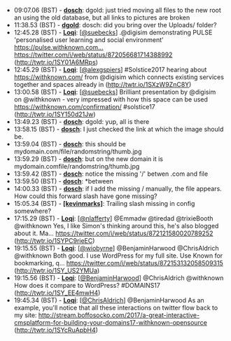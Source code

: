 * <a id="09:07.06">09:07.06 (BST)</a> - __[dosch](https://github.com/dosch)__: dgold: just tried moving all files to the new root an using the old database, but all links to pictures are broken
* <a id="11:38.53">11:38.53 (BST)</a> - __[dgold](https://github.com/dgold)__: dosch: did you bring over the Uploads/ folder?
* <a id="12:45.28">12:45.28 (BST)</a> - __[Loqi](https://github.com/Loqi)__: [<a href="https://twitter.com/suebecks">@suebecks</a>] .@digisim demonstrating PULSE 'personalised user learning and social environment' https://pulse.withknown.com… https://twitter.com/i/web/status/872056681714388992 (http://twtr.io/1SY01A6MRps)
* <a id="12:45.29">12:45.29 (BST)</a> - __[Loqi](https://github.com/Loqi)__: [<a href="https://twitter.com/alexgspiers">@alexgspiers</a>] #Solstice2017 hearing about https://withknown.com/ from @digisim which connects existing services together and spaces already in (http://twtr.io/1SXzW9ZnC8Y)
* <a id="13:00.58">13:00.58 (BST)</a> - __[Loqi](https://github.com/Loqi)__: [<a href="https://twitter.com/suebecks">@suebecks</a>] Brilliant presentation by @digisim on @withknown - very impressed with how this space can be used https://withknown.com/confirmation/ #solstice17 (http://twtr.io/1SY150d21Jw)
* <a id="13:49.23">13:49.23 (BST)</a> - __[dosch](https://github.com/dosch)__: dgold: yup, all is there
* <a id="13:58.15">13:58.15 (BST)</a> - __[dosch](https://github.com/dosch)__: I just checked the link at which the image should be.
* <a id="13:59.04">13:59.04 (BST)</a> - __[dosch](https://github.com/dosch)__: this should be mydomain.com/file/randomstring/thumb.jpg
* <a id="13:59.29">13:59.29 (BST)</a> - __[dosch](https://github.com/dosch)__: but on the new domain it is mydomain.comfile/randomstring/thumb.jpg
* <a id="13:59.42">13:59.42 (BST)</a> - __[dosch](https://github.com/dosch)__: notice the missing '/' betwen .com and file
* <a id="13:59.50">13:59.50 (BST)</a> - __[dosch](https://github.com/dosch)__: *between
* <a id="14:00.33">14:00.33 (BST)</a> - __[dosch](https://github.com/dosch)__: if I add the missing / manually, the file appears. How could this forward slash have gone missing?
* <a id="15:05.34">15:05.34 (BST)</a> - __[[kevinmarks]](https://github.com/[kevinmarks])__: Trailing slash missing in config somewhere?
* <a id="17:15.29">17:15.29 (BST)</a> - __[Loqi](https://github.com/Loqi)__: [<a href="https://twitter.com/nlafferty">@nlafferty</a>] @Emmadw @tiredad @trixieBooth @withknown Yes, I  like Simon's thinking around this, he's also blogged about it.  Ma… https://twitter.com/i/web/status/872121580020789252 (http://twtr.io/1SYPC9rieEC)
* <a id="19:15.55">19:15.55 (BST)</a> - __[Loqi](https://github.com/Loqi)__: [<a href="https://twitter.com/wiobyrne">@wiobyrne</a>] @BenjaminHarwood @ChrisAldrich @withknown Both good. I use WordPress for my full site. Use Known for bookmarking, q… https://twitter.com/i/web/status/872153132058509315 (http://twtr.io/1SY_US2YMUa)
* <a id="19:15.56">19:15.56 (BST)</a> - __[Loqi](https://github.com/Loqi)__: [<a href="https://twitter.com/BenjaminHarwood">@BenjaminHarwood</a>] @ChrisAldrich @withknown How does it compare to WordPress? #DOMAINS17 (http://twtr.io/1SY_EE4mwH4)
* <a id="19:45.34">19:45.34 (BST)</a> - __[Loqi](https://github.com/Loqi)__: [<a href="https://twitter.com/ChrisAldrich">@ChrisAldrich</a>] @BenjaminHarwood As an example, you'll notice that all these interactions on twitter flow back to my site: http://stream.boffosocko.com/2017/a-great-interactive-cmsplatform-for-building-your-domains17-withknown-opensource (http://twtr.io/1SYcRuApbH4)

